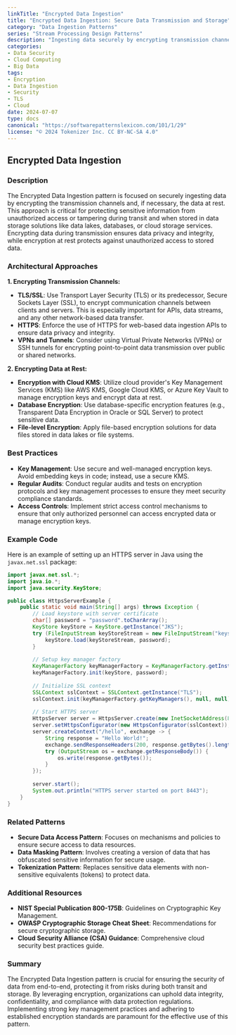 ```yaml
---
linkTitle: "Encrypted Data Ingestion"
title: "Encrypted Data Ingestion: Secure Data Transmission and Storage"
category: "Data Ingestion Patterns"
series: "Stream Processing Design Patterns"
description: "Ingesting data securely by encrypting transmission channels (e.g., TLS) and possibly data at rest to protect sensitive information."
categories:
- Data Security
- Cloud Computing
- Big Data
tags:
- Encryption
- Data Ingestion
- Security
- TLS
- Cloud
date: 2024-07-07
type: docs
canonical: "https://softwarepatternslexicon.com/101/1/29"
license: "© 2024 Tokenizer Inc. CC BY-NC-SA 4.0"
---
```


## Encrypted Data Ingestion

### Description
The Encrypted Data Ingestion pattern is focused on securely ingesting data by encrypting the transmission channels and, if necessary, the data at rest. This approach is critical for protecting sensitive information from unauthorized access or tampering during transit and when stored in data storage solutions like data lakes, databases, or cloud storage services. Encrypting data during transmission ensures data privacy and integrity, while encryption at rest protects against unauthorized access to stored data.

### Architectural Approaches

**1. Encrypting Transmission Channels:**

- **TLS/SSL**: Use Transport Layer Security (TLS) or its predecessor, Secure Sockets Layer (SSL), to encrypt communication channels between clients and servers. This is especially important for APIs, data streams, and any other network-based data transfer.
- **HTTPS**: Enforce the use of HTTPS for web-based data ingestion APIs to ensure data privacy and integrity.
- **VPNs and Tunnels**: Consider using Virtual Private Networks (VPNs) or SSH tunnels for encrypting point-to-point data transmission over public or shared networks.

**2. Encrypting Data at Rest:**

- **Encryption with Cloud KMS**: Utilize cloud provider's Key Management Services (KMS) like AWS KMS, Google Cloud KMS, or Azure Key Vault to manage encryption keys and encrypt data at rest.
- **Database Encryption**: Use database-specific encryption features (e.g., Transparent Data Encryption in Oracle or SQL Server) to protect sensitive data.
- **File-level Encryption**: Apply file-based encryption solutions for data files stored in data lakes or file systems.

### Best Practices

- **Key Management**: Use secure and well-managed encryption keys. Avoid embedding keys in code; instead, use a secure KMS.
- **Regular Audits**: Conduct regular audits and tests on encryption protocols and key management processes to ensure they meet security compliance standards.
- **Access Controls**: Implement strict access control mechanisms to ensure that only authorized personnel can access encrypted data or manage encryption keys.

### Example Code

Here is an example of setting up an HTTPS server in Java using the `javax.net.ssl` package:

```java
import javax.net.ssl.*;
import java.io.*;
import java.security.KeyStore;

public class HttpsServerExample {
    public static void main(String[] args) throws Exception {
        // Load keystore with server certificate
        char[] password = "password".toCharArray();
        KeyStore keyStore = KeyStore.getInstance("JKS");
        try (FileInputStream keyStoreStream = new FileInputStream("keystore.jks")) {
            keyStore.load(keyStoreStream, password);
        }
        
        // Setup key manager factory
        KeyManagerFactory keyManagerFactory = KeyManagerFactory.getInstance("SunX509");
        keyManagerFactory.init(keyStore, password);
        
        // Initialize SSL context
        SSLContext sslContext = SSLContext.getInstance("TLS");
        sslContext.init(keyManagerFactory.getKeyManagers(), null, null);
        
        // Start HTTPS server
        HttpsServer server = HttpsServer.create(new InetSocketAddress(8443), 0);
        server.setHttpsConfigurator(new HttpsConfigurator(sslContext));
        server.createContext("/hello", exchange -> {
            String response = "Hello World!";
            exchange.sendResponseHeaders(200, response.getBytes().length);
            try (OutputStream os = exchange.getResponseBody()) {
                os.write(response.getBytes());
            }
        });
        
        server.start();
        System.out.println("HTTPS server started on port 8443");
    }
}
```

### Related Patterns

- **Secure Data Access Pattern**: Focuses on mechanisms and policies to ensure secure access to data resources.
- **Data Masking Pattern**: Involves creating a version of data that has obfuscated sensitive information for secure usage.
- **Tokenization Pattern**: Replaces sensitive data elements with non-sensitive equivalents (tokens) to protect data.

### Additional Resources

- **NIST Special Publication 800-175B**: Guidelines on Cryptographic Key Management.
- **OWASP Cryptographic Storage Cheat Sheet**: Recommendations for secure cryptographic storage.
- **Cloud Security Alliance (CSA) Guidance**: Comprehensive cloud security best practices guide.

### Summary

The Encrypted Data Ingestion pattern is crucial for ensuring the security of data from end-to-end, protecting it from risks during both transit and storage. By leveraging encryption, organizations can uphold data integrity, confidentiality, and compliance with data protection regulations. Implementing strong key management practices and adhering to established encryption standards are paramount for the effective use of this pattern.
